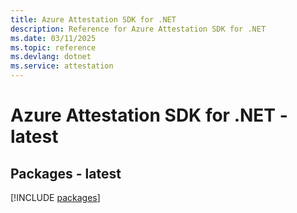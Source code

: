 ```yaml
---
title: Azure Attestation SDK for .NET
description: Reference for Azure Attestation SDK for .NET
ms.date: 03/11/2025
ms.topic: reference
ms.devlang: dotnet
ms.service: attestation
---
```

# Azure Attestation SDK for .NET - latest
## Packages - latest
[!INCLUDE [packages](attestation-index.md)]